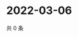 # 2022-03-06

共 0 条

<!-- BEGIN WEIBO -->
<!-- 最后更新时间 Sun Mar 06 2022 23:14:45 GMT+0800 (China Standard Time) -->

<!-- END WEIBO -->
